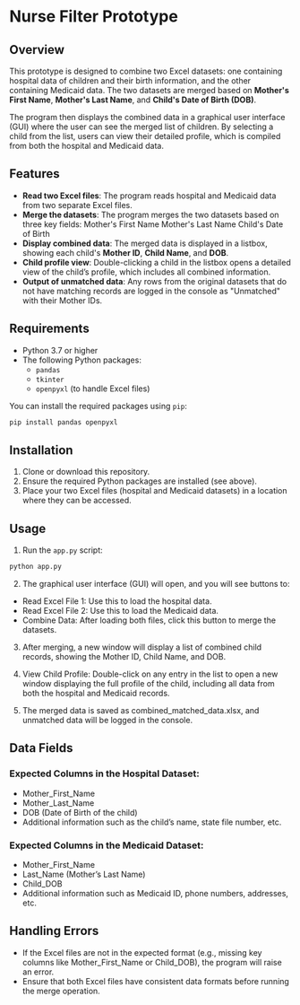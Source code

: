 # Nurse Filter Prototype

## Overview

This prototype is designed to combine two Excel datasets: one containing hospital data of children and their birth information, and the other containing Medicaid data. The two datasets are merged based on **Mother's First Name**, **Mother's Last Name**, and **Child's Date of Birth (DOB)**.

The program then displays the combined data in a graphical user interface (GUI) where the user can see the merged list of children. By selecting a child from the list, users can view their detailed profile, which is compiled from both the hospital and Medicaid data.

## Features

- **Read two Excel files**: The program reads hospital and Medicaid data from two separate Excel files.
- **Merge the datasets**: The program merges the two datasets based on three key fields:
Mother's First Name
Mother's Last Name
Child's Date of Birth
- **Display combined data**: The merged data is displayed in a listbox, showing each child's **Mother ID**, **Child Name**, and **DOB**.
- **Child profile view**: Double-clicking a child in the listbox opens a detailed view of the child’s profile, which includes all combined information.
- **Output of unmatched data**: Any rows from the original datasets that do not have matching records are logged in the console as "Unmatched" with their Mother IDs.

## Requirements

- Python 3.7 or higher
- The following Python packages:
  - `pandas`
  - `tkinter`
  - `openpyxl` (to handle Excel files)

You can install the required packages using `pip`:

```bash
pip install pandas openpyxl
```
## Installation  
1. Clone or download this repository.  
2. Ensure the required Python packages are installed (see above).
3.  Place your two Excel files (hospital and Medicaid datasets) in a location where they can be accessed.  

## Usage  
1. Run the `app.py` script:  
``` bash
python app.py
```

2. The graphical user interface (GUI) will open, and you will see buttons to:  

- Read Excel File 1: Use this to load the hospital data.
- Read Excel File 2: Use this to load the Medicaid data.
- Combine Data: After loading both files, click this button to merge the datasets.
3. After merging, a new window will display a list of combined child records, showing the Mother ID, Child Name, and DOB.

4. View Child Profile: Double-click on any entry in the list to open a new window displaying the full profile of the child, including all data from both the hospital and Medicaid records.

5. The merged data is saved as combined_matched_data.xlsx, and unmatched data will be logged in the console.

## Data Fields  
### Expected Columns in the Hospital Dataset:
- Mother_First_Name
- Mother_Last_Name
- DOB (Date of Birth of the child)
- Additional information such as the child’s name, state file number, etc.  

### Expected Columns in the Medicaid Dataset:
- Mother_First_Name
- Last_Name (Mother’s Last Name)
- Child_DOB
- Additional information such as Medicaid ID, phone numbers, addresses, etc.
## Handling Errors  

- If the Excel files are not in the expected format (e.g., missing key columns like Mother_First_Name or Child_DOB), the program will raise an error.
- Ensure that both Excel files have consistent data formats before running the merge operation.
